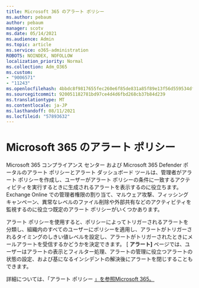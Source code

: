 ```yaml
---
title: Microsoft 365 のアラート ポリシー
ms.author: pebaum
author: pebaum
manager: scotv
ms.date: 05/14/2021
ms.audience: Admin
ms.topic: article
ms.service: o365-administration
ROBOTS: NOINDEX, NOFOLLOW
localization_priority: Normal
ms.collection: Adm_O365
ms.custom:
- "9006571"
- "11243"
ms.openlocfilehash: 4bbdc8f9817655fec260e6f85de831a85f89e13f56d559534df68f79c5bed9a2
ms.sourcegitcommit: 920051182781bd97ce4d4d6fbd268cb37b84d239
ms.translationtype: MT
ms.contentlocale: ja-JP
ms.lasthandoff: 08/11/2021
ms.locfileid: "57893632"
---
```

# <a name="alert-policies-in-microsoft-365"></a>Microsoft 365 のアラート ポリシー

Microsoft 365 コンプライアンス センター および Microsoft 365 Defender ポータルのアラート ポリシーとアラート ダッシュボード ツールは、管理者がアラート ポリシーを作成し、ユーザーがアラート ポリシーの条件に一致するアクティビティを実行するときに生成されるアラートを表示するのに役立ちます。 Exchange Online での管理者権限の割り当て、マルウェア攻撃、フィッシング キャンペーン、異常なレベルのファイル削除や外部共有などのアクティビティを監視するのに役立つ既定のアラート ポリシーがいくつかあります。

アラート ポリシーを使用すると、ポリシーによってトリガーされるアラートを分類し、組織内のすべてのユーザーにポリシーを適用し、アラートがトリガーされるタイミングのしきい値レベルを設定し、アラートがトリガーされたときにメールアラートを受信するかどうかを決定できます。 [ **アラート]** ページでは、ユーザーはアラートの表示とフィルター処理、アラートの管理に役立つアラートの状態の設定、および基になるインシデントの解決後にアラートを閉じすることもできます。

詳細については、「アラート ポリシー [」を参照Microsoft 365。](https://docs.microsoft.com/microsoft-365/compliance/alert-policies)
